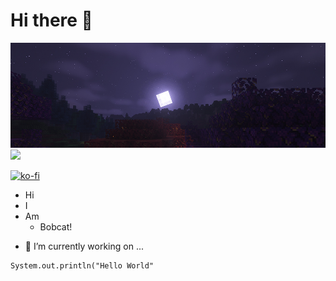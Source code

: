 # Hi there 👋
![Bob](pic01.jpg)
![](https://komarev.com/ghpvc/?username=tonierbobcat)

[![ko-fi](https://ko-fi.com/img/githubbutton_sm.svg)](https://ko-fi.com/O4O1PFEJN)

+ Hi
+ I
+ Am
  * Bobcat!

- 🔭 I’m currently working on ...

```
System.out.println("Hello World"
```

<!--
**Tonierbobcat/Tonierbobcat** is a ✨ _special_ ✨ repository because its `README.md` (this file) appears on your GitHub profile.

Here are some ideas to get you started:

- 🌱 I’m currently learning ...
- 👯 I’m looking to collaborate on ...
- 🤔 I’m looking for help with ...
- 💬 Ask me about ...
- 📫 How to reach me: ...
- 😄 Pronouns: ...
- ⚡ Fun fact: ...
-->
